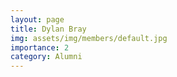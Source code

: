 ```yaml
---
layout: page
title: Dylan Bray
img: assets/img/members/default.jpg
importance: 2
category: Alumni
---
```

